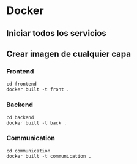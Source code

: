 # Docker

## Iniciar todos los servicios


## Crear imagen de cualquier capa

### Frontend
~~~
cd frontend
docker built -t front .
~~~

### Backend
~~~
cd backend
docker built -t back .
~~~

### Communication
~~~
cd communication
docker built -t communication .
~~~
